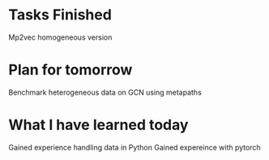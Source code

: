Tasks Finished
==============
Mp2vec homogeneous version

Plan for tomorrow
===============
Benchmark heterogeneous data on GCN using metapaths

What I have learned today
================
Gained experience handling data in Python
Gained expereince with pytorch



